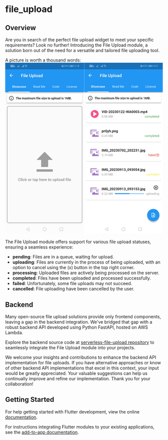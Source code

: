 # file_upload

## Overview

Are you in search of the perfect file upload widget to meet your specific requirements? Look no further! Introducing the File Upload module, a solution born out of the need for a versatile and tailored file uploading tool.

A picture is worth a thousand words:
![File Upload Screenshots](https://raw.githubusercontent.com/limcheekin/fluwix/file_upload/file_upload/images/screenshots.jpg "File Upload Screenshots")

The File Upload module offers support for various file upload statuses, ensuring a seamless experience:

- **pending**: Files are in a queue, waiting for upload.
- **uploading**: Files are currently in the process of being uploaded, with an option to cancel using the (x) button in the top right corner.
- **processing**: Uploaded files are actively being processed on the server.
- **completed**: Files have been uploaded and processed successfully.
- **failed**: Unfortunately, some file uploads may not succeed.
- **cancelled**: File uploading have been cancelled by the user.

## Backend

Many open-source file upload solutions provide only frontend components, leaving a gap in the backend integration. We've bridged that gap with a robust backend API developed using Python FastAPI, hosted on AWS Lambda.

Explore the backend source code at [serverless-file-upload repository](https://github.com/limcheekin/serverless-file-upload) to seamlessly integrate the File Upload module into your projects.

We welcome your insights and contributions to enhance the backend API implementation for file uploads. If you have alternative approaches or know of other backend API implementations that excel in this context, your input would be greatly appreciated. Your valuable suggestions can help us continually improve and refine our implementation. Thank you for your collaboration!

## Getting Started

For help getting started with Flutter development, view the online
[documentation](https://flutter.dev/).

For instructions integrating Flutter modules to your existing applications,
see the [add-to-app documentation](https://flutter.dev/docs/development/add-to-app).
